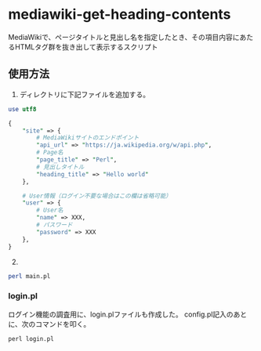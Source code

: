 # mediawiki-get-heading-contents
MediaWikiで、ページタイトルと見出し名を指定したとき、その項目内容にあたるHTMLタグ群を抜き出して表示するスクリプト

## 使用方法

1. ディレクトリに下記ファイルを追加する。
```Perl:config.pl
use utf8

{
    "site" => {
        # MediaWikiサイトのエンドポイント
        "api_url" => "https://ja.wikipedia.org/w/api.php",
        # Page名
        "page_title" => "Perl",
        # 見出しタイトル
        "heading_title" => "Hello world"
    },

    # User情報（ログイン不要な場合はこの欄は省略可能）
    "user" => {
        # User名
        "name" => XXX,
        # パスワード
        "password" => XXX
    },    
}
```

2. 

```bash
perl main.pl
```

### login.pl

ログイン機能の調査用に、login.plファイルも作成した。
config.pl記入のあとに、次のコマンドを叩く。
```
perl login.pl
```

